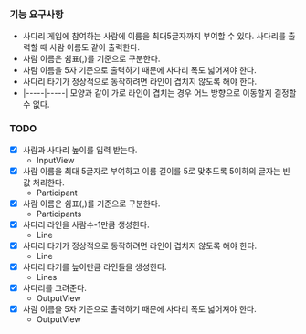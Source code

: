 ### 기능 요구사항
- 사다리 게임에 참여하는 사람에 이름을 최대5글자까지 부여할 수 있다. 사다리를 출력할 때 사람 이름도 같이 출력한다.
- 사람 이름은 쉼표(,)를 기준으로 구분한다.
- 사람 이름을 5자 기준으로 출력하기 때문에 사다리 폭도 넓어져야 한다.
- 사다리 타기가 정상적으로 동작하려면 라인이 겹치지 않도록 해야 한다.
- |-----|-----| 모양과 같이 가로 라인이 겹치는 경우 어느 방향으로 이동할지 결정할 수 없다.

### TODO
-[x] 사람과 사다리 높이를 입력 받는다. 
  - InputView
-[x] 사람 이름을 최대 5글자로 부여하고 이름 길이를 5로 맞추도록 5이하의 글자는 빈 값 처리한다.
  - Participant
-[x] 사람 이름은 쉼표(,)를 기준으로 구분한다.
  - Participants
-[x] 사다리 라인을 사람수-1만큼 생성한다. 
  - Line
-[x] 사다리 타기가 정상적으로 동작하려면 라인이 겹치지 않도록 해야 한다.
  - Line
-[x] 사다리 타기를 높이만큼 라인들을 생성한다. 
  - Lines 
-[x] 사다리를 그려준다.
  - OutputView
-[x] 사람 이름을 5자 기준으로 출력하기 때문에 사다리 폭도 넓어져야 한다.
  - OutputView
